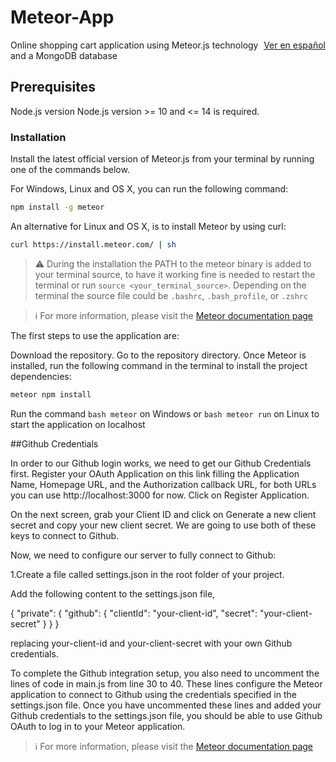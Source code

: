 # Meteor-App

<a href="./README.es.md" style="float: right;">Ver en español</a>

Online shopping cart application using Meteor.js technology and a MongoDB database

## Prerequisites

  Node.js version
  Node.js version &gt;= 10 and &lt;= 14 is required.

### Installation

Install the latest official version of Meteor.js from your terminal by running one of the commands below.

For Windows, Linux and OS X, you can run the following command:

```bash
npm install -g meteor
```

An alternative for Linux and OS X, is to install Meteor by using curl:

```bash
curl https://install.meteor.com/ | sh
```

> ⚠️ During the installation the PATH to the meteor binary is added to your terminal source, to have it working fine is needed to restart the terminal or run `source <your_terminal_source>`. Depending on the terminal the source file
could be `.bashrc`, `.bash_profile`, or `.zshrc`

> ℹ️ For more information, please visit the [Meteor documentation page](https://docs.meteor.com/install.html)

The first steps to use the application are:


  Download the repository.
  Go to the repository directory.
  Once Meteor is installed, run the following command in the terminal to       install the project dependencies:
  
  ```bash
meteor npm install
```

Run the command  ```bash
meteor``` on Windows or  ```bash
meteor run``` on Linux to start the application on localhost

##Github Credentials

In order to our Github login works, we need to get our Github Credentials first. Register your OAuth Application on this link filling the Application Name, Homepage URL, and the Authorization callback URL, for both URLs you can use http://localhost:3000 for now. Click on Register Application.

On the next screen, grab your Client ID and click on Generate a new client secret and copy your new client secret. We are going to use both of these keys to connect to Github.

Now, we need to configure our server to fully connect to Github:

1.Create a file called settings.json in the root folder of your project. 

Add the following content to the settings.json file, 


{
  "private": {
    "github": {
      "clientId": "your-client-id",
      "secret": "your-client-secret"
    }
  }
}


replacing your-client-id and your-client-secret with your own Github credentials.

To complete the Github integration setup, you also need to uncomment the lines of code in main.js from line 30 to 40. These lines configure the Meteor application to connect to Github using the credentials specified in the settings.json file. Once you have uncommented these lines and added your Github credentials to the settings.json file, you should be able to use Github OAuth to log in to your Meteor application.

> ℹ️  For more information, please visit the [Meteor documentation page](https://react-tutorial.meteor.com/simple-todos/08-adding-login-with-github.html)
